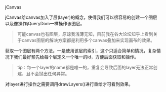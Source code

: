 jCanvas

jCanvas给canvas加入了层(layer)的概念，使得我们可以很容易的创建一个图层以及像操作jQueryDom一样操作该图层。

> 可能canvas也有图层，原谅我浅薄无知，目前我在各大论坛知乎上看到关于canvas图层的解决方案都是利用多个canvas叠加来实现画布的效果。

获取一个图层有两个方法，一是使用该层的索引，这个只适合简单和情况，复杂情况下我们最好预先给每个层定义一个唯一的id，方便后面获取和操作。

> tip：每一个layer的name都是唯一的，重复会导致后面的layer无法正常创建，且不会抛出任何异常。

对layer进行操作之需要调用drawLayers()进行重绘才可看到效果。